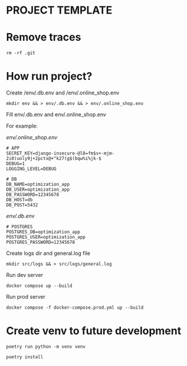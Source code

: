 # PROJECT TEMPLATE

# Remove traces

```rm -rf .git```

# How run project?

Create /env/.db.env and /env/.online_shop.env

```mkdir env && > env/.db.env && > env/.online_shop.env```

Fill env/.db.env and env/.online_shop.env

For example: 

*env/.online_shop.env*

```
# APP
SECRET_KEY=django-insecure-@l8=fm$s+-mjm-2i0)uoly9j+2pctx@+^k27(g$(bqw%i%jk-$
DEBUG=1
LOGGING_LEVEL=DEBUG

# DB
DB_NAME=optimization_app
DB_USER=optimization_app
DB_PASSWORD=12345678
DB_HOST=db
DB_POST=5432
```

*env/.db.env*
```
# POSTGRES
POSTGRES_DB=optimization_app
POSTGRES_USER=optimization_app
POSTGRES_PASSWORD=12345678
```

Create logs dir and general.log file

```mkdir src/logs && > src/logs/general.log ```

Run dev server

```docker compose up --build```

Run prod server

```docker compose -f docker-compose.prod.yml up --build```

# Create venv to future development

```poetry run python -m venv venv```

```poetry install```
